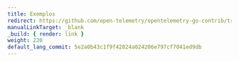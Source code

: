 ```yaml
---
title: Exemplos
redirect: https://github.com/open-telemetry/opentelemetry-go-contrib/tree/main/examples
manualLinkTarget: _blank
_build: { render: link }
weight: 220
default_lang_commit: 5e2a0b43c1f9f42824a024206e797cf7041ed9db
---
```

